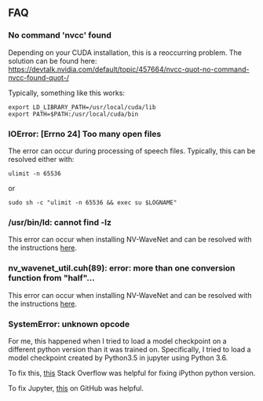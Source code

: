 
## FAQ

### No command 'nvcc' found

Depending on your CUDA installation, this is a reoccurring problem. The solution can be found here:
https://devtalk.nvidia.com/default/topic/457664/nvcc-quot-no-command-nvcc-found-quot-/

Typically, something like this works:

    export LD_LIBRARY_PATH=/usr/local/cuda/lib
    export PATH=$PATH:/usr/local/cuda/bin

### IOError: [Errno 24] Too many open files

The error can occur during processing of speech files. Typically, this can be resolved either with:

    ulimit -n 65536

or

    sudo sh -c "ulimit -n 65536 && exec su $LOGNAME"

### /usr/bin/ld: cannot find -lz

This error can occur when installing NV-WaveNet and can be resolved with the instructions [here](https://stackoverflow.com/questions/3373995/usr-bin-ld-cannot-find-lz).

### nv_wavenet_util.cuh(89): error: more than one conversion function from "half"...

This error can occur when installing NV-WaveNet and can be resolved with the instructions [here](https://github.com/NVIDIA/nv-wavenet/issues/5).

### SystemError: unknown opcode

For me, this happened when I tried to load a model checkpoint on a different python version
than it was trained on. Specifically, I tried to load a model checkpoint created by Python3.5
in jupyter using Python 3.6.

To fix this, [this](https://stackoverflow.com/questions/9386048/ipython-reads-wrong-python-version)
Stack Overflow was helpful for fixing iPython python version.

To fix Jupyter, [this](https://github.com/jupyter/notebook/issues/2563) on GitHub was helpful.

